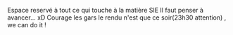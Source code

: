 Espace reservé à tout ce qui touche à la matière SIE
Il faut penser à avancer... xD
Courage les gars le rendu n'est que ce soir(23h30 attention) , we can do it ! 
